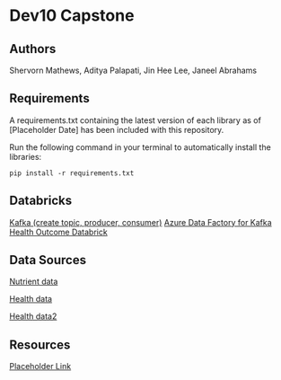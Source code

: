 # Dev10 Capstone

## Authors

Shervorn Mathews, Aditya Palapati, Jin Hee Lee, Janeel Abrahams

## Requirements

A requirements.txt containing the latest version of each library as of [Placeholder Date] has been included with this repository.

Run the following command in your terminal to automatically install the libraries:

`pip install -r requirements.txt`

## Databricks
[Kafka (create topic, producer, consumer)](https://adb-3129302285465110.10.azuredatabricks.net/?o=3129302285465110#notebook/2870419301879715/command/2870419301879857)
[Azure Data Factory for Kafka](https://adf.azure.com/en/monitoring/pipelineruns?factory=%2Fsubscriptions%2Fd71849c0-0faa-4a3f-95c3-e2b84232c9f7%2FresourceGroups%2Fcohort50rg%2Fproviders%2FMicrosoft.DataFactory%2Ffactories%2Fjlee-datafactory)
[Health Outcome Databrick](https://adb-3129302285465110.10.azuredatabricks.net/?o=3129302285465110#notebook/796925177194531/command/4465790401556867)

## Data Sources

[Nutrient data](https://fdc.nal.usda.gov/download-datasets.html)

[Health data](https://chronicdata.cdc.gov/500-Cities-Places/PLACES-Local-Data-for-Better-Health-County-Data-20/swc5-untb)
             
[Health data2](https://www.kaggle.com/datasets/GoogleNewsLab/health-searches-us-county)

## Resources

[Placeholder Link]()
